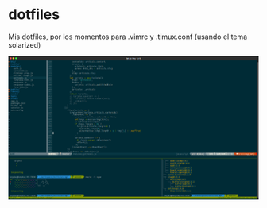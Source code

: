 # dotfiles
Mis dotfiles, por los momentos para .vimrc y .timux.conf (usando el tema solarized)

![Screenshot](https://raw.githubusercontent.com/keyduq/dotfiles/master/screenshot.png)
